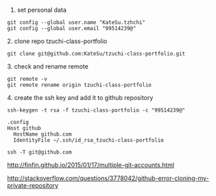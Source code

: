 1.  set personal data
```
git config --global user.name "KateSu.tzhchi"
git config --global user.email "99514239@"    
```
  
2\.  clone repo tzuchi-class-portfolio
```
git clone git@github.com:KateSu/tzuchi-class-portfolio.git
```
  
3\.  check and rename remote
```
git remote -v
git remote rename origin tzuchi-class-portfolio
```
  
4\.  create the ssh key and add it to github repository
```
ssh-keygen -t rsa -f tzuchi-class-portfolio -c "99514239@"
  
.config  
Host github
  HostName github.com
  IdentityFile ~/.ssh/id_rsa_tzuchi-class-portfolio
  
ssh -T git@github.com
```
http://finfin.github.io/2015/01/17/multiple-git-accounts.html
  
http://stackoverflow.com/questions/3778042/github-error-cloning-my-private-repository